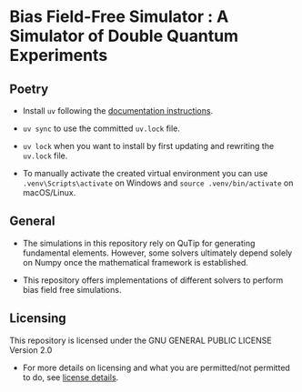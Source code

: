# Bias Field-Free Simulator : A Simulator of Double Quantum Experiments

## Poetry
- Install `uv` following the [documentation instructions](https://docs.astral.sh/uv/getting-started/installation/).
- `uv sync` to use the committed `uv.lock` file.

- `uv lock` when you want to install by first updating and rewriting the `uv.lock` file.
- To manually activate the created virtual environment you can use `.venv\Scripts\activate` on Windows and `source .venv/bin/activate` on macOS/Linux.

## General

- The simulations in this repository rely on QuTip for generating fundamental elements. However, some solvers ultimately depend solely on Numpy once the mathematical framework is established.

- This repository offers implementations of different solvers to perform bias field free simulations.

## Licensing
This repository is licensed under the GNU GENERAL PUBLIC LICENSE Version 2.0
- For more details on licensing and what you are permitted/not permitted to do, see [license details](LICENSE.md).
